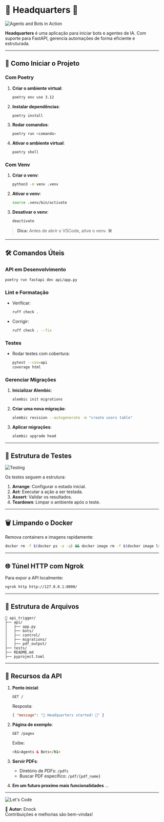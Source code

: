 # 🤖 **Headquarters** 🤖  

![Agents and Bots in Action](https://media.giphy.com/media/l4pTfx2qLszoacZRS/giphy.gif)  

**Headquarters** é uma aplicação para iniciar bots e agentes de IA. Com suporte para FastAPI, gerencia automações de forma eficiente e estruturada.  

---

## 🚀 **Como Iniciar o Projeto**  

### **Com Poetry**  
1. **Criar o ambiente virtual**:  
   ```bash
   poetry env use 3.12
   ```  
2. **Instalar dependências**:  
   ```bash
   poetry install
   ```  
3. **Rodar comandos**:  
   ```bash
   poetry run <comando>
   ```  
4. **Ativar o ambiente virtual**:  
   ```bash
   poetry shell
   ```  

### **Com Venv**  
1. **Criar o venv**:  
   ```bash
   python3 -m venv .venv
   ```  
2. **Ativar o venv**:  
   ```bash
   source .venv/bin/activate
   ```  
3. **Desativar o venv**:  
   ```bash
   deactivate
   ```  

> **Dica:** Antes de abrir o VSCode, ative o venv. 🛠️  

---

## 🛠️ **Comandos Úteis**  

### **API em Desenvolvimento**  
```bash
poetry run fastapi dev api/app.py
```  

### **Lint e Formatação**  
- Verificar:  
  ```bash
  ruff check .
  ```  
- Corrigir:  
  ```bash
  ruff check . --fix
  ```  

### **Testes**  
- Rodar testes com cobertura:  
  ```bash
  pytest --cov=api
  coverage html
  ```  

### **Gerenciar Migrações**  
1. **Inicializar Alembic**:  
   ```bash
   alembic init migrations
   ```  
2. **Criar uma nova migração**:  
   ```bash
   alembic revision --autogenerate -m "create users table"
   ```  
3. **Aplicar migrações**:  
   ```bash
   alembic upgrade head
   ```  

---

## 🧪 **Estrutura de Testes**  

![Testing](https://media.giphy.com/media/xT9IgzoKnwFNmISR8I/giphy.gif)  

Os testes seguem a estrutura:  
1. **Arrange**: Configurar o estado inicial.  
2. **Act**: Executar a ação a ser testada.  
3. **Assert**: Validar os resultados.  
4. **Teardown**: Limpar o ambiente após o teste.  

---

## 🗑️ **Limpando o Docker**  
Remova containers e imagens rapidamente:  
```bash
docker rm -f $(docker ps -a -q) && docker image rm -f $(docker image ls -a -q)
```  

---

## 🌐 **Túnel HTTP com Ngrok**  
Para expor a API localmente:  
```bash
ngrok http http://127.0.0.1:8000/
```  

---

## 📂 **Estrutura de Arquivos**  

```
📂 api_trigger/
├── api/
│   ├── app.py
│   ├── bots/
│   ├── control/
│   ├── migrations/
│   ├── pdf_output/
├── tests/
├── README.md
├── pyproject.toml
```  

---

## 🎉 **Recursos da API**  
1. **Ponto inicial**:  
   ```bash
   GET /
   ```  
   Resposta:  
   ```json
   { "message": "🤖 Headquarters started! 🤖" }
   ```  
2. **Página de exemplo**:  
   ```bash
   GET /pagex
   ```  
   Exibe:  
   ```html
   <h1>Agents & Bots</h1>
   ```  
3. **Servir PDFs**:  
   - Diretório de PDFs: `/pdfs`  
   - Buscar PDF específico: `/pdf/{pdf_name}`  

4. **Em um futuro proximo mais funcionalidades**
...

---

![Let's Code](https://media.giphy.com/media/ZVik7pBtu9dNS/giphy.gif)  

🎯 **Autor:** Enock  
Contribuições e melhorias são bem-vindas!
